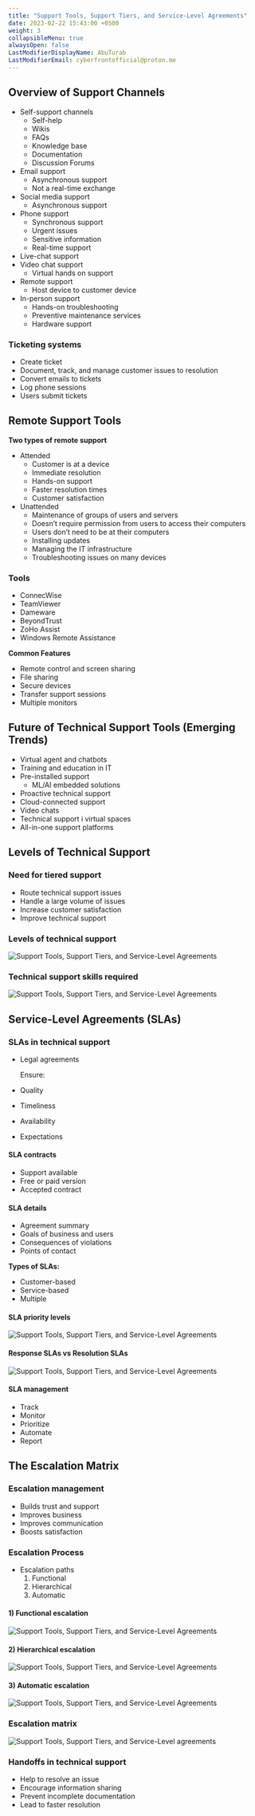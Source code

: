```yaml
---
title: "Support Tools, Support Tiers, and Service-Level Agreements"
date: 2023-02-22 15:43:00 +0500
weight: 3
collapsibleMenu: true
alwaysOpen: false
LastModifierDisplayName: AbuTurab
LastModifierEmail: cyberfrontofficial@proton.me
---
```


## **Overview of Support Channels**

- Self-support channels
	- Self-help
	- Wikis
	- FAQs
	- Knowledge base
	- Documentation
	- Discussion Forums
- Email support
	- Asynchronous support
	- Not a real-time exchange
- Social media support
	- Asynchronous support
- Phone support
	- Synchronous support
	- Urgent issues
	- Sensitive information
	- Real-time support
- Live-chat support
- Video chat support
	- Virtual hands on support
- Remote support
	- Host device to customer device
- In-person support
	- Hands-on troubleshooting
	- Preventive maintenance services
	- Hardware support

### Ticketing systems

- Create ticket
- Document, track, and manage customer issues to resolution
- Convert emails to tickets
- Log phone sessions
- Users submit tickets

## **Remote Support Tools**
  
  **Two types of remote support**
- Attended
	- Customer is at a device
	- Immediate resolution
	- Hands-on support
	- Faster resolution times
	- Customer satisfaction
- Unattended
	- Maintenance of groups of users and servers
	- Doesn’t require permission from users to access their computers
	- Users don’t need to be at their computers
	- Installing updates
	- Managing the IT infrastructure
	- Troubleshooting issues on many devices

### Tools

- ConnecWise
- TeamViewer
- Dameware
- BeyondTrust
- ZoHo Assist
- Windows Remote Assistance
  
**Common Features**
- Remote control and screen sharing
- File sharing
- Secure devices
- Transfer support sessions
- Multiple monitors

## **Future of Technical Support Tools (Emerging Trends)**

- Virtual agent and chatbots
- Training and education in IT
- Pre-installed support
	- ML/AI embedded solutions
- Proactive technical support
- Cloud-connected support
- Video chats
- Technical support i virtual spaces
- All-in-one support platforms

## **Levels of Technical Support**

### Need for tiered support

- Route technical support issues
- Handle a large volume of issues
- Increase customer satisfaction
- Improve technical support

### Levels of technical support
  
  ![Support Tools, Support Tiers, and Service-Level Agreements](/notes/Support%20Tools,%20Support%20Tiers,%20and%20Service-Level%20Agreements.png)
  
### Technical support skills required
  
  ![Support Tools, Support Tiers, and Service-Level Agreements](/notes/Support%20Tools,%20Support%20Tiers,%20and%20Service-Level%20Agreements-1.png)
  
## **Service-Level Agreements (SLAs)**

### **SLAs in technical support**

- Legal agreements
  
  Ensure:
- Quality
- Timeliness
- Availability
- Expectations

#### SLA contracts

- Support available
- Free or paid version
- Accepted contract

#### SLA details

- Agreement summary
- Goals of business and users
- Consequences of violations
- Points of contact
  
**Types of SLAs:**
- Customer-based
- Service-based
- Multiple

#### SLA priority levels
  
  ![Support Tools, Support Tiers, and Service-Level Agreements](/notes/Support%20Tools,%20Support%20Tiers,%20and%20Service-Level%20Agreements-2.png)
  
#### Response SLAs vs Resolution SLAs
  
  ![Support Tools, Support Tiers, and Service-Level Agreements](/notes/Support%20Tools,%20Support%20Tiers,%20and%20Service-Level%20Agreements-3.png)
  
#### SLA management

- Track
- Monitor
- Prioritize
- Automate
- Report

## **The Escalation Matrix**

### Escalation management

- Builds trust and support
- Improves business
- Improves communication
- Boosts satisfaction

### **Escalation Process**

- Escalation paths
  1) Functional
  2) Hierarchical
  3) Automatic

#### 1) Functional escalation
  
  ![Support Tools, Support Tiers, and Service-Level Agreements](/notes/Support%20Tools,%20Support%20Tiers,%20and%20Service-Level%20Agreements-4.png)
  
#### 2) Hierarchical escalation
  
  ![Support Tools, Support Tiers, and Service-Level Agreements](/notes/Support%20Tools,%20Support%20Tiers,%20and%20Service-Level%20Agreements-5.png)
  
#### 3) Automatic escalation
  
  ![Support Tools, Support Tiers, and Service-Level Agreements](/notes/Support%20Tools,%20Support%20Tiers,%20and%20Service-Level%20Agreements-6.png)
  
### Escalation matrix
  
  ![Support Tools, Support Tiers, and Service-Level agreements](/notes/Support%20Tools,%20Support%20Tiers,%20and%20Service-Level%20Agreements-7.png)
  
### Handoffs in technical support

 - Help to resolve an issue
- Encourage information sharing
- Prevent incomplete documentation
- Lead to faster resolution
